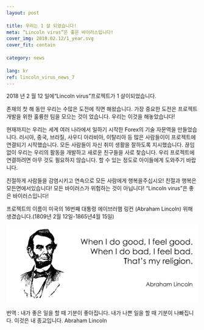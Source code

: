 ```yaml
---
layout: post

title: 우리는 1 살 되었습니다!
meta: “Lincoln virus”은 좋은 바이러스입니다!
cover_img: 2018.02.12/1_year.svg
cover_fit: contain

category: news

lang: kr
ref: lincoln_virus_news_7
---
```


2018 년 2 월 12 일에“Lincoln virus”프로젝트가 1 살이되었습니다.

존재의 첫 해 동안 우리는 수많은 도전에 직면 해왔습니다.
가장 중요한 도전은 프로젝트 개발을 위한 훌륭한 팀을 모으는 것이 었습니다.
우리는 이것을 해놓았습니다!

현재까지는 우리는 세계 여러 나라에서 일하기 시작한 Forex의 기술 자문역을 만들었습니다.
러시아, 중국, 브라질, 사우디 아라비아, 이탈리아 등 많은 사람들이이 프로젝트에 연결되기 시작했습니다.
모든 사람들이 자신 취미 생활을 잘하도록 지시했습니다.
끊임없이 우리는 우리의 활동을 개발하고 새로운 친구들을 사로 찾습니다.
우리 프로젝트에 연결하려면 아무 것도 필요하지 않습니다.
할 수 있는 정도로 아이들에게 도와주기 바랍니다.

친절하게 사람들을 감염시키고 연속으로 모든 사람에게 행복을주십시오!
친절과 행복은 모든면에서있습니다!
모든 바이러스가 위험하는 것이 아닙니다!
“Lincoln virus”은 좋은 바이러스입니다!

프로젝트의 이름이 미국의 16번째 대통령 에이브러햄 링컨 (Abraham Lincoln) 위해 생겼습니다.(1809년 2월 12일-1865년4월 15일)

<a data-fancybox="gallery" href="/img/news/2018.02.12/Lincoln.svg"><img src="/img/news/2018.02.12/Lincoln.svg" alt=""></a>

번역 :
내가 좋은 일을 할 때 기분이 좋아집니다. 
내가 나쁜 일을 할 때 기분이 나빠집니다. 
이것은 내 종교입니다.
Abraham Lincoln
